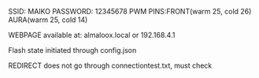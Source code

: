 SSID: MAIKO
PASSWORD: 12345678
PWM PINS:FRONT(warm 25, cold 26) AURA(warm 25, cold 14)

WEBPAGE available at: almaloox.local or 192.168.4.1

Flash state initiated through config.json

REDIRECT does not go through connectiontest.txt, must check
